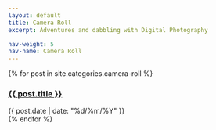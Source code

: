 ```yaml
---
layout: default
title: Camera Roll
excerpt: Adventures and dabbling with Digital Photography

nav-weight: 5
nav-name: Camera Roll
---
```


{% for post in site.categories.camera-roll %}
<article class="photo">
	<hgroup>
		<h3><a href="{{ site.base_url }}{{ post.url }}">{{ post.title }}</a></h3>
		<span class="date">{{ post.date | date: "%d/%m/%Y" }}</span>
	</hgroup>
</article>
{% endfor %}